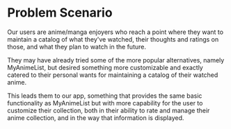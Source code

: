 # Problem Scenario

Our users are anime/manga enjoyers who reach a point where they want to maintain a catalog of what they've watched, their thoughts and ratings on those, and what they plan to watch in the future.

They may have already tried some of the more popular alternatives, namely MyAnimeList, but desired something more customizable and exactly catered to their personal wants for maintaining a catalog of their watched anime.

This leads them to our app, something that provides the same basic functionality as MyAnimeList but with more capability for the user to customize their collection, both in their ability to rate and manage their anime collection, and in the way that information is displayed.

